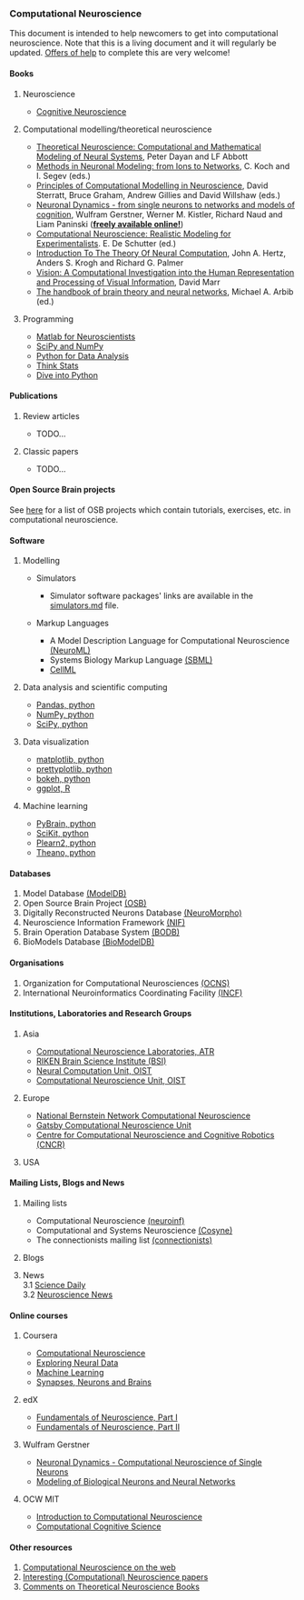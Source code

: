 
### Computational Neuroscience

This document is intended to help newcomers to get into computational neuroscience.
Note that this is a living document and it will regularly be updated.
[Offers of help](https://github.com/OpenSourceBrain/Contribute/issues/3) to complete this are very welcome!

#### Books

1. Neuroscience  
   - [Cognitive Neuroscience][b_1.1]  
   
2. Computational modelling/theoretical neuroscience  
   - [Theoretical Neuroscience: Computational and Mathematical Modeling of Neural Systems][b_2.1], Peter Dayan and LF Abbott
   - [Methods in Neuronal Modeling: from Ions to Networks][kochsegev], C. Koch and I. Segev (eds.)
   - [Principles of Computational Modelling in Neuroscience][willshaw], David Sterratt, Bruce Graham, Andrew Gillies and David Willshaw (eds.)
   - [Neuronal Dynamics - from single neurons to networks and models of cognition][gerstner], Wulfram Gerstner, Werner M. Kistler, Richard Naud and Liam Paninski (**[freely available online!][gerstner]**)
   - [Computational Neuroscience: Realistic Modeling for Experimentalists][deschutter]. E. De Schutter (ed.)
   - [Introduction To The Theory Of Neural Computation][b_2.2], John A. Hertz, Anders S. Krogh and Richard G. Palmer
   - [Vision: A Computational Investigation into the Human Representation and Processing of Visual Information][b_2.3], David Marr  
   - [The handbook of brain theory and neural networks][b_2.3], Michael A. Arbib (ed.)
   
3. Programming  
   - [Matlab for Neuroscientists][b_3.1]  
   - [SciPy and NumPy][b_3.2]  
   - [Python for Data Analysis][b_3.3]  
   - [Think Stats][b_3.4]  
   - [Dive into Python][b_3.5]  

[b_1.1]: http://www.amazon.com/Cognitive-Neuroscience-Biology-Mind-Edition/dp/0393111369
[b_2.1]: http://www.gatsby.ucl.ac.uk/~dayan/book/
[b_2.2]: http://www.amazon.com/Introduction-Theory-Neural-Computation-Institute/dp/0201515601 
[b_2.3]: http://www.amazon.com/Vision-Computational-Investigation-Representation-Information/dp/0262514621
[b_2.4]: http://mitpress.mit.edu/books/handbook-brain-theory-and-neural-networks
[kochsegev]: https://mitpress.mit.edu/books/methods-neuronal-modeling
[willshaw]: http://www.compneuroprinciples.org/
[gerstner]: http://neuronaldynamics.epfl.ch/
[deschutter]: http://www.amazon.co.uk/Computational-Neuroscience-Realistic-Experimentalists-Frontiers/dp/0849320682
[b_3.1]: http://www.amazon.com/MATLAB-Neuroscientists-Introduction-Scientific-Computing/dp/0123745519
[b_3.2]: http://shop.oreilly.com/product/0636920020219.do
[b_3.3]: http://shop.oreilly.com/product/0636920023784.do
[b_3.4]: http://greenteapress.com/thinkstats/
[b_3.5]: http://www.diveintopython.net/

#### Publications

1. Review articles  
   - TODO...
  
2. Classic papers  
   - TODO...

[p_1.5]: http://www.sciencedirect.com/science/article/pii/S0893608006000268
   
#### Open Source Brain projects

See [here](http://www.opensourcebrain.org/search_custom_field?f[]=43&op[43]=~&v[43][]=Tutorial) for a list of OSB projects which contain tutorials, exercises, etc. in computational neuroscience.

#### Software

1. Modelling   
   - Simulators  
      -  Simulator software packages' links are available in the [simulators.md](
https://github.com/OpenSourceBrain/OSB_Documentation/blob/master/contents/Help/07_Simulators.md) file.  

   - Markup Languages  
      - A Model Description Language for Computational Neuroscience [(NeuroML)][s_1.2.1]  
      - Systems Biology Markup Language [(SBML)][s_1.2.2]  
      - [CellML][s_1.2.3]  

[s_1.2.1]: http://www.neuroml.org/home
[s_1.2.2]: http://www.neuroml.org/home
[s_1.2.3]: http://www.cellml.org/


2. Data analysis and scientific computing  
   - [Pandas, python][s_2.1]  
   - [NumPy, python][s_2.2]  
   - [SciPy, python][s_2.3]  
   
3. Data visualization  
   - [matplotlib, python][s_3.1]  
   - [prettyplotlib, python][s_3.2]  
   - [bokeh, python][s_3.3]  
   - [ggplot, R][s_3.4]  

4. Machine learning  
   - [PyBrain, python][s_4.1]  
   - [SciKit, python][s_4.2]  
   - [Plearn2, python][s_4.2]  
   - [Theano, python][s_4.2]  
  
[s_2.1]: http://pandas.pydata.org
[s_2.2]: http://www.numpy.org
[s_2.3]: http://scipy.org/index.html 
[s_3.1]: http://matplotlib.org/
[s_3.2]: http://blog.olgabotvinnik.com/prettyplotlib/
[s_3.3]: http://bokeh.pydata.org/en/latest/
[s_3.4]: http://ggplot2.org/
[s_4.1]: http://pybrain.or
[s_4.2]: http://scikit-learn.org/stable/
[s_4.3]: http://deeplearning.net/software/pylearn2/
[s_4.4]: http://deeplearning.net/software/theano/


#### Databases 

1. Model Database [(ModelDB)][d_1]  
2. Open Source Brain Project [(OSB)][d_2]  
3. Digitally Reconstructed Neurons Database [(NeuroMorpho)][d_3]  
4. Neuroscience Information Framework [(NIF)][d_4]  
5. Brain Operation Database System [(BODB)][d_5]  
6. BioModels Database [(BioModelDB)][d_6]  

[d_1]: https://senselab.med.yale.edu/ModelDB/
[d_2]: http://opensourcebrain.org/
[d_3]: http://neuromorpho.org/neuroMorpho/index.jsp
[d_4]: http://www.neuinfo.org/about/index.shtm
[d_5]: http://bodb.usc.edu/bodb/
[d_6]: http://www.ebi.ac.uk/biomodels-main/

#### Organisations 

1. Organization for Computational Neurosciences [(OCNS)][o_1]  
2. International Neuroinformatics Coordinating Facility [(INCF)][o_2]  

[o_1]: http://www.cnsorg.org/
[o_2]: http://www.incf.org/

#### Institutions, Laboratories and Research Groups

1. Asia  
   - [Computational Neuroscience Laboratories, ATR][larg_1.1]  
   - [RIKEN Brain Science Institute (BSI)][larg_1.2]  
   - [Neural Computation Unit, OIST][larg_1.3]  
   - [Computational Neuroscience Unit, OIST][larg_1.4]  

2. Europe  
   - [National Bernstein Network Computational Neuroscience][larg_2.1]  
   - [Gatsby Computational Neuroscience Unit][larg_2.2]  
   - [Centre for Computational Neuroscience and Cognitive Robotics (CNCR)][larg_2.3]  

3. USA  

[larg_1.1]: http://www.cns.atr.jp/en/home-3/cns/
[larg_1.2]: http://www.brain.riken.jp/en/
[larg_1.3]: https://groups.oist.jp/ncu/research
[larg_1.4]: https://groups.oist.jp/cnu/
[larg_2.1]: http://www.nncn.de/en
[larg_2.2]: http://www.gatsby.ucl.ac.uk/
[larg_2.3]: http://www.birmingham.ac.uk/research/activity/cncr/index.aspx


#### Mailing Lists, Blogs and News  

1. Mailing lists  
   - Computational Neuroscience [(neuroinf)][mlbn_1.1]  
   - Computational and Systems Neuroscience [(Cosyne)][mlbn_1.2]  
   - The connectionists mailing list [(connectionists)][mlbn_1.3]

2. Blogs  

3. News  
  3.1 [Science Daily][mlbn_3.1]  
  3.2 [Neuroscience News][mlbn_3.2]  

[mlbn_1.1]: http://www.neuroinf.org/mailman/listinfo/comp-neuro
[mlbn_1.2]: https://groups.google.com/forum/#!forum/cosyne-announce
[mlbn_1.3]: http://www.cnbc.cmu.edu/connectionists
[mlbn_3.1]: http://www.sciencedaily.com/articles/c/computational_neuroscience.htm
[mlbn_3.2]: http://neurosciencenews.com/neuroscience-terms/computational-neuroscience/

#### Online courses 

1. Coursera   
   - [Computational Neuroscience][oc_1.1]  
   - [Exploring Neural Data][oc_1.2]  
   - [Machine Learning][oc_1.3]  
   - [Synapses, Neurons and Brains][oc_1.4]  

2. edX  
   - [Fundamentals of Neuroscience, Part I][oc_2.1]  
   - [Fundamentals of Neuroscience, Part II][oc_2.2]
  
3. Wulfram Gerstner  
   - [Neuronal Dynamics - Computational Neuroscience of Single Neurons][oc_3.1]  
   - [Modeling of Biological Neurons and Neural Networks][oc_3.2]
  
4. OCW MIT  
   - [Introduction to Computational Neuroscience][oc_4.1]  
   - [Computational Cognitive Science][oc_4.2]  

[oc_1.1]: https://www.coursera.org/course/compneuro
[oc_1.2]: https://www.coursera.org/course/neuraldata
[oc_1.3]: https://www.coursera.org/learn/machine-learning
[oc_1.4]: https://www.coursera.org/course/bluebrain
[oc_2.1]: https://www.edx.org/course/fundamentals-neuroscience-part-i-harvardx-mcb80-1x#.VRv8q8svD0o
[oc_2.2]: https://www.edx.org/course/fundamentals-neuroscience-part-2-neurons-harvardx-mcb80-2x#.VRv9qMsvD0o
[oc_3.1]: http://lcn.epfl.ch/~gerstner/NeuronalDynamics-MOOC1.html
[oc_3.2]: http://lcn.epfl.ch/~gerstner/VideoLecturesGerstner.html
[oc_4.1]: http://ocw.mit.edu/courses/brain-and-cognitive-sciences/9-29j-introduction-to-computational-neuroscience-spring-2004
[oc_4.2]: http://ocw.mit.edu/courses/brain-and-cognitive-sciences/9-66j-computational-cognitive-science-fall-2004/

#### Other resources

1. [Computational Neuroscience on the web][or_1]
2. [Interesting (Computational) Neuroscience papers ][or_2]
3. [Comments on Theoretical Neuroscience Books][or_3] 

[or_1]: http://home.earthlink.net/~perlewitz/
[or_2]: http://compneuropapers.tumblr.com/
[or_3]: http://compneuro.uwaterloo.ca/research/theoretical-neuroscience/comments-on-theoretical-neuroscience-books.html
